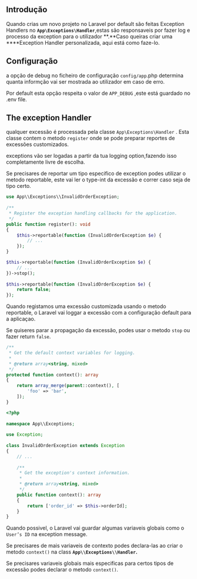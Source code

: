 ## Introdução

Quando crias um novo projeto no Laravel por default são feitas Exception Handlers no **`App\Exceptions\Handler`**,estas são responsaveis por fazer log e processo da exception para o utilizador **.**Caso queiras criar uma ****Exception Handler personalizada, aqui está como faze-lo.

## Configuração

a opção de debug no ficheiro de configuração `config/app`.php determina quanta informção vai ser mostrada ao utilizador em caso de erro.

Por default esta opção respeita o valor de `APP_DEBUG` ,este está guardado no .env file.

## The exception Handler

qualquer excessão é processada pela classe `App\Exceptions\Handler` . Esta classe contem o metodo `register` onde se pode preparar reportes de excessões customizados.

exceptions vão ser logadas a partir da tua logging option,fazendo isso completamente livre de escolha.

Se precisares de reportar um tipo especifico de exception podes utilizar o metodo reportable, este vai ler o type-int da excessão e correr caso seja de tipo certo.

```php
use App\\Exceptions\\InvalidOrderException;
 
/**
 * Register the exception handling callbacks for the application.
 */
public function register(): void
{
    $this->reportable(function (InvalidOrderException $e) {
        // ...
    });
}
```

```php
$this->reportable(function (InvalidOrderException $e) {
    // ...
})->stop();
 
$this->reportable(function (InvalidOrderException $e) {
    return false;
});
```

Quando registamos uma excessão customizada usando o metodo reportable, o Laravel vai loggar a excessão com a configuração default para a aplicaçao.

Se quiseres parar a propagação da excessão, podes usar o metodo `stop` ou fazer return `false`.

```php
/**
 * Get the default context variables for logging.
 *
 * @return array<string, mixed>
 */
protected function context(): array
{
    return array_merge(parent::context(), [
        'foo' => 'bar',
    ]);
}
```

```php
<?php
 
namespace App\\Exceptions;
 
use Exception;
 
class InvalidOrderException extends Exception
{
    // ...
 
    /**
     * Get the exception's context information.
     *
     * @return array<string, mixed>
     */
    public function context(): array
    {
        return ['order_id' => $this->orderId];
    }
}
```

Quando possivel, o Laravel vai guardar algumas variaveis globais como o `User’s ID` na exception message.

Se precisares de mais variaveis de contexto podes declara-las ao criar o metodo `context()` na class **`App\\Exceptions\\Handler`.**

Se precisares variaveis globais mais especificas para certos tipos de excessão podes declarar o metodo `context()`.